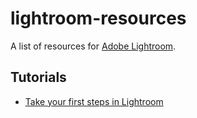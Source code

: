 # lightroom-resources

A list of resources for [Adobe Lightroom](https://www.adobe.com/products/photoshop-lightroom.html).

## Tutorials

- [Take your first steps in Lightroom](https://helpx.adobe.com/lightroom-cc/how-to/get-started-lightroom-cc.html)
